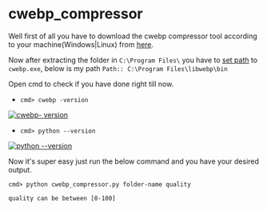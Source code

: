 # cwebp_compressor

Well first of all you have to download the cwebp compressor tool according to your machine(Windows|Linux) from [here][1].

Now after extracting the folder in `C:\Program Files\` you have to [set path][2] to `cwebp.exe`, below is my path
`Path:: C:\Program Files\libwebp\bin`

Open cmd to check if you have done right till now.

 - `cmd> cwebp -version`

[![cwebp- version][3]][3]

 - `cmd> python --version` 

[![python --version][4]][4]

Now it's super easy just run the below command and you have your desired output.

`cmd> python cwebp_compressor.py folder-name quality ` 

`quality can be between [0-100]`
   
  [1]: https://developers.google.com/speed/webp/download
  [2]: https://www.computerhope.com/issues/ch000549.htm
  [3]: https://i.stack.imgur.com/YoL6I.png
  [4]: https://i.stack.imgur.com/etcwW.png
